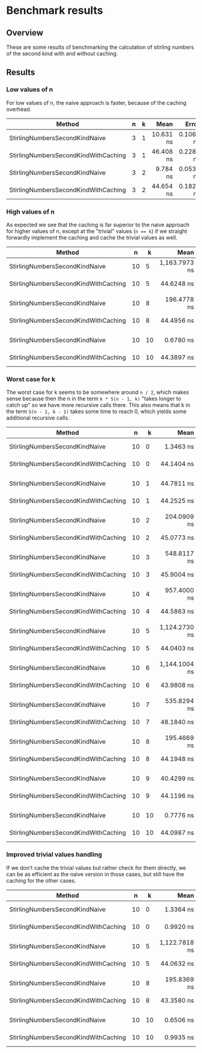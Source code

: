 # Benchmark results

## Overview

These are some results of benchmarking the calculation of stirling numbers of the second kind with and without
caching.

## Results

### Low values of n

For low values of n, the naive approach is faster, because of the caching overhead.

| Method                               | n | k |      Mean |     Error |    StdDev |
|--------------------------------------|---|---|----------:|----------:|----------:|
| StirlingNumbersSecondKindNaive       | 3 | 1 | 10.631 ns | 0.1065 ns | 0.0944 ns |
| StirlingNumbersSecondKindWithCaching | 3 | 1 | 46.408 ns | 0.2288 ns | 0.2028 ns |
| StirlingNumbersSecondKindNaive       | 3 | 2 |  9.784 ns | 0.0530 ns | 0.0414 ns |
| StirlingNumbersSecondKindWithCaching | 3 | 2 | 44.654 ns | 0.1821 ns | 0.1614 ns |

### High values of n

As expected we see that the caching is far superior to the naive approach for higher values of n, except at the
"trivial" values (`n == k`) if we straight forwardly implement the caching and cache the trivial values as well.

| Method                               | n  | k  |          Mean |      Error |     StdDev | Ratio | RatioSD |
|--------------------------------------|----|----|--------------:|-----------:|-----------:|------:|--------:|
| StirlingNumbersSecondKindNaive       | 10 | 5  | 1,163.7973 ns | 11.5909 ns | 10.8422 ns | 26.10 |    0.32 |
| StirlingNumbersSecondKindWithCaching | 10 | 5  |    44.6248 ns |  0.3225 ns |  0.2859 ns |  1.00 |    0.00 |
|                                      |    |    |               |            |            |       |         |
| StirlingNumbersSecondKindNaive       | 10 | 8  |   196.4778 ns |  0.7773 ns |  0.7271 ns |  4.41 |    0.02 |
| StirlingNumbersSecondKindWithCaching | 10 | 8  |    44.4956 ns |  0.1518 ns |  0.1346 ns |  1.00 |    0.00 |
|                                      |    |    |               |            |            |       |         |
| StirlingNumbersSecondKindNaive       | 10 | 10 |     0.6780 ns |  0.0136 ns |  0.0127 ns |  0.02 |    0.00 |
| StirlingNumbersSecondKindWithCaching | 10 | 10 |    44.3897 ns |  0.2715 ns |  0.2407 ns |  1.00 |    0.00 |

### Worst case for k

The worst case for k seems to be somewhere around `n / 2`, which makes sense because then the n in the term
`k * S(n - 1, k)` "takes longer to catch up" so we have more recursive calls there. This also means that k in the term
`S(n - 1, k - 1)` takes some time to reach 0, which yields some additional recursive calls.

| Method                               | n  | k  |          Mean |      Error |      StdDev | Ratio | RatioSD |
|--------------------------------------|----|----|--------------:|-----------:|------------:|------:|--------:|
| StirlingNumbersSecondKindNaive       | 10 | 0  |     1.3463 ns |  0.0270 ns |   0.0252 ns |  0.03 |    0.00 |
| StirlingNumbersSecondKindWithCaching | 10 | 0  |    44.1404 ns |  0.2538 ns |   0.2374 ns |  1.00 |    0.00 |
|                                      |    |    |               |            |             |       |         |
| StirlingNumbersSecondKindNaive       | 10 | 1  |    44.7811 ns |  0.2599 ns |   0.2304 ns |  1.01 |    0.01 |
| StirlingNumbersSecondKindWithCaching | 10 | 1  |    44.2525 ns |  0.3679 ns |   0.3073 ns |  1.00 |    0.00 |
|                                      |    |    |               |            |             |       |         |
| StirlingNumbersSecondKindNaive       | 10 | 2  |   204.0909 ns |  1.2220 ns |   1.0833 ns |  4.53 |    0.04 |
| StirlingNumbersSecondKindWithCaching | 10 | 2  |    45.0773 ns |  0.2905 ns |   0.2575 ns |  1.00 |    0.00 |
|                                      |    |    |               |            |             |       |         |
| StirlingNumbersSecondKindNaive       | 10 | 3  |   548.8117 ns |  4.6032 ns |   4.0806 ns | 11.96 |    0.07 |
| StirlingNumbersSecondKindWithCaching | 10 | 3  |    45.9004 ns |  0.2820 ns |   0.2355 ns |  1.00 |    0.00 |
|                                      |    |    |               |            |             |       |         |
| StirlingNumbersSecondKindNaive       | 10 | 4  |   957.4000 ns |  9.9639 ns |   8.3203 ns | 21.46 |    0.24 |
| StirlingNumbersSecondKindWithCaching | 10 | 4  |    44.5863 ns |  0.3485 ns |   0.3089 ns |  1.00 |    0.00 |
|                                      |    |    |               |            |             |       |         |
| StirlingNumbersSecondKindNaive       | 10 | 5  | 1,124.2730 ns | 10.6946 ns |   9.4805 ns | 25.53 |    0.24 |
| StirlingNumbersSecondKindWithCaching | 10 | 5  |    44.0403 ns |  0.1897 ns |   0.1681 ns |  1.00 |    0.00 |
|                                      |    |    |               |            |             |       |         |
| StirlingNumbersSecondKindNaive       | 10 | 6  | 1,144.1004 ns | 37.8431 ns | 111.5812 ns | 26.91 |    3.36 |
| StirlingNumbersSecondKindWithCaching | 10 | 6  |    43.9808 ns |  0.3613 ns |   0.3203 ns |  1.00 |    0.00 |
|                                      |    |    |               |            |             |       |         |
| StirlingNumbersSecondKindNaive       | 10 | 7  |   535.8294 ns |  3.7648 ns |   3.3374 ns | 11.12 |    0.08 |
| StirlingNumbersSecondKindWithCaching | 10 | 7  |    48.1840 ns |  0.1982 ns |   0.1757 ns |  1.00 |    0.00 |
|                                      |    |    |               |            |             |       |         |
| StirlingNumbersSecondKindNaive       | 10 | 8  |   195.4669 ns |  0.9669 ns |   0.8074 ns |  4.42 |    0.03 |
| StirlingNumbersSecondKindWithCaching | 10 | 8  |    44.1948 ns |  0.2794 ns |   0.2476 ns |  1.00 |    0.00 |
|                                      |    |    |               |            |             |       |         |
| StirlingNumbersSecondKindNaive       | 10 | 9  |    40.4299 ns |  0.2226 ns |   0.2082 ns |  0.92 |    0.01 |
| StirlingNumbersSecondKindWithCaching | 10 | 9  |    44.1196 ns |  0.3765 ns |   0.3337 ns |  1.00 |    0.00 |
|                                      |    |    |               |            |             |       |         |
| StirlingNumbersSecondKindNaive       | 10 | 10 |     0.7776 ns |  0.0161 ns |   0.0151 ns |  0.02 |    0.00 |
| StirlingNumbersSecondKindWithCaching | 10 | 10 |    44.0987 ns |  0.2569 ns |   0.2403 ns |  1.00 |    0.00 |

### Improved trivial values handling

If we don't cache the trivial values but rather check for them directly, we can be as efficient as the naive version
in those cases, but still have the caching for the other cases.

| Method                               | n  | k  |          Mean |     Error |    StdDev | Ratio | RatioSD |
|--------------------------------------|----|----|--------------:|----------:|----------:|------:|--------:|
| StirlingNumbersSecondKindNaive       | 10 | 0  |     1.3364 ns | 0.0161 ns | 0.0150 ns |  1.35 |    0.02 |
| StirlingNumbersSecondKindWithCaching | 10 | 0  |     0.9920 ns | 0.0079 ns | 0.0074 ns |  1.00 |    0.00 |
|                                      |    |    |               |           |           |       |         |
| StirlingNumbersSecondKindNaive       | 10 | 5  | 1,122.7818 ns | 9.3195 ns | 8.2615 ns | 25.47 |    0.25 |
| StirlingNumbersSecondKindWithCaching | 10 | 5  |    44.0632 ns | 0.3256 ns | 0.3045 ns |  1.00 |    0.00 |
|                                      |    |    |               |           |           |       |         |
| StirlingNumbersSecondKindNaive       | 10 | 8  |   195.8369 ns | 1.3146 ns | 1.2297 ns |  4.52 |    0.05 |
| StirlingNumbersSecondKindWithCaching | 10 | 8  |    43.3580 ns | 0.4129 ns | 0.3862 ns |  1.00 |    0.00 |
|                                      |    |    |               |           |           |       |         |
| StirlingNumbersSecondKindNaive       | 10 | 10 |     0.6506 ns | 0.0213 ns | 0.0199 ns |  0.66 |    0.02 |
| StirlingNumbersSecondKindWithCaching | 10 | 10 |     0.9935 ns | 0.0140 ns | 0.0117 ns |  1.00 |    0.00 |
